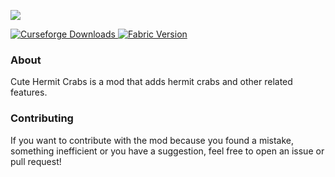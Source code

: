 ![](https://i.imgur.com/snWcBR9.png)

<a href="https://www.curseforge.com/minecraft/mc-mods/cute-hermit-crabs">
  <img src="https://tinyurl.com/2p8utmy9" alt="Curseforge Downloads">
</a>

<a href="https://github.com/ZestyBlaze/Cute-Hermit-Crabs-Fabric">
  <img src="https://tinyurl.com/bdesjacz" alt="Fabric Version">
</a>

### About
Cute Hermit Crabs is a mod that adds hermit crabs and other related features.

### Contributing
If you want to contribute with the mod because you found a mistake, something inefficient or you have a suggestion, feel free to open an issue or pull request!
